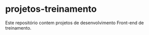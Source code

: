 # projetos-treinamento
Este repositório contem projetos de desenvolvimento Front-end de treinamento.
